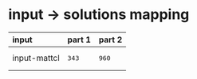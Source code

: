 # input -> solutions mapping
|input|part 1|part 2|
|:---|:---|:---|
|input-mattcl|<pre>343</pre>|<pre>960</pre>|
